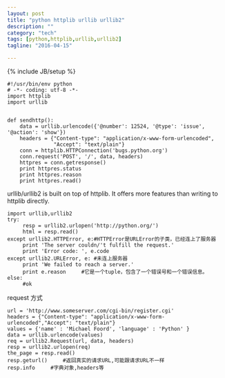 ```yaml
---
layout: post
title: "python httplib urllib urllib2"
description: ""
category: "tech"
tags: [python,httplib,urllib,urllib2]
tagline: "2016-04-15"

---
```

{% include JB/setup %}

    #!/usr/bin/env python   
    # -*- coding: utf-8 -*-   
    import httplib 
    import urllib 
     
      
    def sendhttp(): 
        data = urllib.urlencode({'@number': 12524, '@type': 'issue', '@action': 'show'})    
        headers = {"Content-type": "application/x-www-form-urlencoded", 
                   "Accept": "text/plain"} 
        conn = httplib.HTTPConnection('bugs.python.org') 
        conn.request('POST', '/', data, headers) 
        httpres = conn.getresponse() 
        print httpres.status 
        print httpres.reason 
        print httpres.read() 
            
               
urllib/urllib2 is built on top of httplib. It offers more features than writing to httplib directly.

    import urllib,urllib2
    try:
         resp = urllib2.urlopen('http://python.org/')
         html = resp.read()
    except urllib2.HTTPError, e:#HTTPError是URLError的子类，已经连上了服务器
         print 'The server couldn/'t fulfill the request.'
         print 'Error code: ', e.code
    except urllib2.URLError, e: #未连上服务器
         print 'We failed to reach a server.'
         print e.reason     #它是一个tuple，包含了一个错误号和一个错误信息。
    else:
         #ok

request 方式

    url = 'http://www.someserver.com/cgi-bin/register.cgi'
    headers = {"Content-type": "application/x-www-form-urlencoded","Accept": "text/plain"}
    values = {'name' : 'Michael Foord', 'language' : 'Python' }
    data = urllib.urlencode(values)
    req = urllib2.Request(url, data, headers)
    resp = urllib2.urlopen(req)
    the_page = resp.read()
    resp.geturl()     #返回真实的请求URL,可能跟请求URL不一样
    resp.info     #字典对象,headers等


